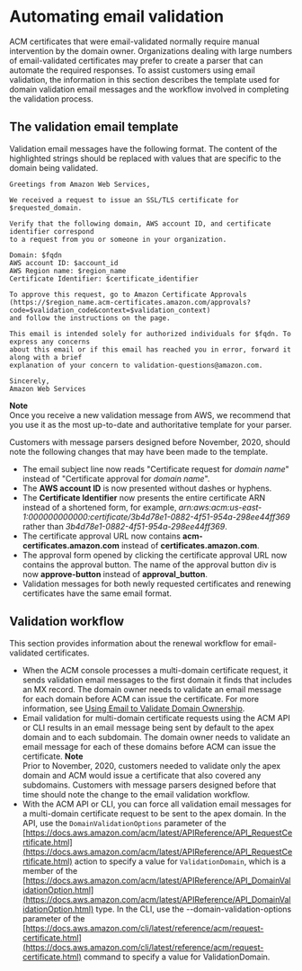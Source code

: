 # Automating email validation<a name="email-automation"></a>

ACM certificates that were email\-validated normally require manual intervention by the domain owner\. Organizations dealing with large numbers of email\-validated certificates may prefer to create a parser that can automate the required responses\. To assist customers using email validation, the information in this section describes the template used for domain validation email messages and the workflow involved in completing the validation process\. 

## The validation email template<a name="validation-email-template"></a>

Validation email messages have the following format\. The content of the highlighted strings should be replaced with values that are specific to the domain being validated\.

```
Greetings from Amazon Web Services,

We received a request to issue an SSL/TLS certificate for $requested_domain.

Verify that the following domain, AWS account ID, and certificate identifier correspond 
to a request from you or someone in your organization.

Domain: $fqdn
AWS account ID: $account_id
AWS Region name: $region_name
Certificate Identifier: $certificate_identifier

To approve this request, go to Amazon Certificate Approvals 
(https://$region_name.acm-certificates.amazon.com/approvals?code=$validation_code&context=$validation_context) 
and follow the instructions on the page.

This email is intended solely for authorized individuals for $fqdn. To express any concerns
about this email or if this email has reached you in error, forward it along with a brief 
explanation of your concern to validation-questions@amazon.com.

Sincerely,
Amazon Web Services
```

**Note**  
Once you receive a new validation message from AWS, we recommend that you use it as the most up\-to\-date and authoritative template for your parser\.

Customers with message parsers designed before November, 2020, should note the following changes that may have been made to the template\.
+ The email subject line now reads "Certificate request for *domain name*" instead of "Certificate approval for *domain name*"\.
+ The **AWS account ID** is now presented without dashes or hyphens\. 
+ The **Certificate Identifier** now presents the entire certificate ARN instead of a shortened form, for example, *arn:aws:acm:us\-east\-1:000000000000:certificate/3b4d78e1\-0882\-4f51\-954a\-298ee44ff369* rather than *3b4d78e1\-0882\-4f51\-954a\-298ee44ff369*\.
+ The certificate approval URL now contains **acm\-certificates\.amazon\.com** instead of **certificates\.amazon\.com**\.
+ The approval form opened by clicking the certificate approval URL now contains the approval button\. The name of the approval button div is now **approve\-button** instead of **approval\_button**\.
+ Validation messages for both newly requested certificates and renewing certificates have the same email format\.

## Validation workflow<a name="validation-workflow"></a>

This section provides information about the renewal workflow for email\-validated certificates\. 
+ When the ACM console processes a multi\-domain certificate request, it sends validation email messages to the first domain it finds that includes an MX record\. The domain owner needs to validate an email message for each domain before ACM can issue the certificate\. For more information, see [Using Email to Validate Domain Ownership](https://docs.aws.amazon.com/acm/latest/userguide/email-validation.html)\. 
+ Email validation for multi\-domain certificate requests using the ACM API or CLI results in an email message being sent by default to the apex domain and to each subdomain\. The domain owner needs to validate an email message for each of these domains before ACM can issue the certificate\.
**Note**  
Prior to November, 2020, customers needed to validate only the apex domain and ACM would issue a certificate that also covered any subdomains\. Customers with message parsers designed before that time should note the change to the email validation workflow\.
+ With the ACM API or CLI, you can force all validation email messages for a multi\-domain certificate request to be sent to the apex domain\. In the API, use the `DomainValidationOptions` parameter of the [https://docs.aws.amazon.com/acm/latest/APIReference/API_RequestCertificate.html](https://docs.aws.amazon.com/acm/latest/APIReference/API_RequestCertificate.html) action to specify a value for `ValidationDomain`, which is a member of the [https://docs.aws.amazon.com/acm/latest/APIReference/API_DomainValidationOption.html](https://docs.aws.amazon.com/acm/latest/APIReference/API_DomainValidationOption.html) type\. In the CLI, use the \-\-domain\-validation\-options parameter of the [https://docs.aws.amazon.com/cli/latest/reference/acm/request-certificate.html](https://docs.aws.amazon.com/cli/latest/reference/acm/request-certificate.html) command to specify a value for ValidationDomain\.